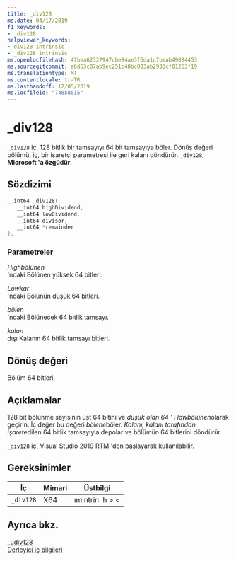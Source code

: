 ```yaml
---
title: _div128
ms.date: 04/17/2019
f1_keywords:
- _div128
helpviewer_keywords:
- div128 intrinsic
- _div128 intrinsic
ms.openlocfilehash: 47bea62327947cbe84ae3f6da1c7beab49884453
ms.sourcegitcommit: a6d63c07ab9ec251c48bc003ab2933cf01263f19
ms.translationtype: MT
ms.contentlocale: tr-TR
ms.lasthandoff: 12/05/2019
ms.locfileid: "74858015"
---
```

# <a name="_div128"></a>_div128

`_div128` iç, 128 bitlik bir tamsayıyı 64 bit tamsayıya böler. Dönüş değeri bölümü, iç, bir işaretçi parametresi ile geri kalanı döndürür. `_div128`, **Microsoft 'a özgüdür**.

## <a name="syntax"></a>Sözdizimi

```C
__int64 _div128(
   __int64 highDividend,
   __int64 lowDividend,
   __int64 divisor,
   __int64 *remainder
);
```

### <a name="parameters"></a>Parametreler

*Highbölünen* \
'ndaki Bölünen yüksek 64 bitleri.

*Lowkar* \
'ndaki Bölünün düşük 64 bitleri.

*bölen* \
'ndaki Bölünecek 64 bitlik tamsayı.

*kalan* \
dışı Kalanın 64 bitlik tamsayı bitleri.

## <a name="return-value"></a>Dönüş değeri

Bölüm 64 bitleri.

## <a name="remarks"></a>Açıklamalar

128 bit bölünme sayısının üst 64 bitini ve *düşük olan 64 ' ı* *lowbölünen*olarak geçirin. İç değer bu değeri *bölene*böler. *Kalanı, kalanı tarafından işaret*edilen 64 bitlik tamsayıyla depolar ve bölümün 64 bitlerini döndürür.

`_div128` iç, Visual Studio 2019 RTM 'den başlayarak kullanılabilir.

## <a name="requirements"></a>Gereksinimler

|İç|Mimari|Üstbilgi|
|---------------|------------------|------------|
|`_div128`|X64|ımintrin. h > \<|

## <a name="see-also"></a>Ayrıca bkz.

[_udiv128](udiv128.md) \
[Derleyici iç bilgileri](compiler-intrinsics.md)

